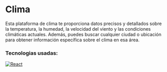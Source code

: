 # Clima 
Esta plataforma de clima te proporciona datos precisos y detallados sobre la temperatura, la humedad, la velocidad del viento y las condiciones climáticas actuales. Además, puedes buscar cualquier ciudad o ubicación para obtener información específica sobre el clima en esa área.

### Tecnologias usadas: 

[![React](https://img.shields.io/badge/react-black?style=for-the-badge&logo=react)](https://github.com/wervlad)
